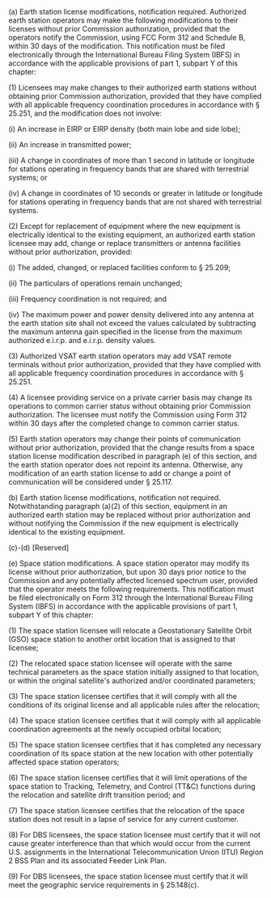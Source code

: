 (a) Earth station license modifications, notification required. Authorized earth station operators may make the following modifications to their licenses without prior Commission authorization, provided that the operators notify the Commission, using FCC Form 312 and Schedule B, within 30 days of the modification. This notification must be filed electronically through the International Bureau Filing System (IBFS) in accordance with the applicable provisions of part 1, subpart Y of this chapter:

(1) Licensees may make changes to their authorized earth stations without obtaining prior Commission authorization, provided that they have complied with all applicable frequency coordination procedures in accordance with § 25.251, and the modification does not involve:

(i) An increase in EIRP or EIRP density (both main lobe and side lobe);

(ii) An increase in transmitted power;

(iii) A change in coordinates of more than 1 second in latitude or longitude for stations operating in frequency bands that are shared with terrestrial systems; or

(iv) A change in coordinates of 10 seconds or greater in latitude or longitude for stations operating in frequency bands that are not shared with terrestrial systems.

(2) Except for replacement of equipment where the new equipment is electrically identical to the existing equipment, an authorized earth station licensee may add, change or replace transmitters or antenna facilities without prior authorization, provided:

(i) The added, changed, or replaced facilities conform to § 25.209;

(ii) The particulars of operations remain unchanged;

(iii) Frequency coordination is not required; and

(iv) The maximum power and power density delivered into any antenna at the earth station site shall not exceed the values calculated by subtracting the maximum antenna gain specified in the license from the maximum authorized e.i.r.p. and e.i.r.p. density values.

(3) Authorized VSAT earth station operators may add VSAT remote terminals without prior authorization, provided that they have complied with all applicable frequency coordination procedures in accordance with § 25.251.

(4) A licensee providing service on a private carrier basis may change its operations to common carrier status without obtaining prior Commission authorization. The licensee must notify the Commission using Form 312 within 30 days after the completed change to common carrier status.

(5) Earth station operators may change their points of communication without prior authorization, provided that the change results from a space station license modification described in paragraph (e) of this section, and the earth station operator does not repoint its antenna. Otherwise, any modification of an earth station license to add or change a point of communication will be considered under § 25.117.

(b) Earth station license modifications, notification not required. Notwithstanding paragraph (a)(2) of this section, equipment in an authorized earth station may be replaced without prior authorization and without notifying the Commission if the new equipment is electrically identical to the existing equipment.

(c)-(d) [Reserved]

(e) Space station modifications. A space station operator may modify its license without prior authorization, but upon 30 days prior notice to the Commission and any potentially affected licensed spectrum user, provided that the operator meets the following requirements. This notification must be filed electronically on Form 312 through the International Bureau Filing System (IBFS) in accordance with the applicable provisions of part 1, subpart Y of this chapter:

(1) The space station licensee will relocate a Geostationary Satellite Orbit (GSO) space station to another orbit location that is assigned to that licensee;

(2) The relocated space station licensee will operate with the same technical parameters as the space station initially assigned to that location, or within the original satellite's authorized and/or coordinated parameters;

(3) The space station licensee certifies that it will comply with all the conditions of its original license and all applicable rules after the relocation;

(4) The space station licensee certifies that it will comply with all applicable coordination agreements at the newly occupied orbital location;

(5) The space station licensee certifies that it has completed any necessary coordination of its space station at the new location with other potentially affected space station operators;

(6) The space station licensee certifies that it will limit operations of the space station to Tracking, Telemetry, and Control (TT&C) functions during the relocation and satellite drift transition period; and

(7) The space station licensee certifies that the relocation of the space station does not result in a lapse of service for any current customer.

(8) For DBS licensees, the space station licensee must certify that it will not cause greater interference than that which would occur from the current U.S. assignments in the International Telecommunication Union (ITU) Region 2 BSS Plan and its associated Feeder Link Plan.

(9) For DBS licensees, the space station licensee must certify that it will meet the geographic service requirements in § 25.148(c).

